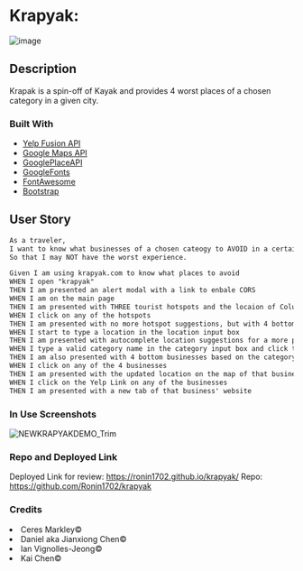# Krapyak:
![image](https://github.com/Ronin1702/krapyak/assets/129554518/33ffff70-e6c8-4ec5-aa06-171d7929441a)
## Description
Krapak is a spin-off of Kayak and provides 4 worst places of a chosen category in a given city.

### Built With
- [Yelp Fusion API](https://fusion.yelp.com/)
- [Google Maps API](https://developers.google.com/maps)
- [GooglePlaceAPI](https://developers.google.com/maps/documentation/places/web-service/autocomplete) 
- [GoogleFonts](https://fonts.google.com/)
- [FontAwesome](https://fontawesome.com/docs) 
- [Bootstrap](https://getbootstrap.com/docs/5.1/getting-started/introduction/) 

## User Story

```md
As a traveler,
I want to know what businesses of a chosen cateogy to AVOID in a certain area,
So that I may NOT have the worst experience.
```

```md
Given I am using krapyak.com to know what places to avoid
WHEN I open "krapyak"
THEN I am presented an alert modal with a link to enbale CORS
WHEN I am on the main page
THEN I am presented with THREE tourist hotspots and the locaion of Columbus on the map
WHEN I click on any of the hotspots
THEN I am presented with no more hotspot suggestions, but with 4 bottom businesses of a random category of that hotspot
WHEN I start to type a location in the location input box
THEN I am presented with autocomplete location suggestions for a more precise search
WHEN I type a valid category name in the category input box and click the search button
THEN I am also presented with 4 bottom businesses based on the category and location input
WHEN I click on any of the 4 businesses
THEN I am presented with the updated location on the map of that business
WHEN I click on the Yelp Link on any of the businesses
THEN I am presented with a new tab of that business' website
```

### In Use Screenshots
![NEWKRAPYAKDEMO_Trim](https://github.com/Ronin1702/krapyak/assets/131202032/b511f917-8cb1-47e4-9fe0-6fb7f797954a)

### Repo and Deployed Link
Deployed Link for review: https://ronin1702.github.io/krapyak/
Repo: https://github.com/Ronin1702/krapyak

### Credits
<li>Ceres Markley© </li>
<li>Daniel aka Jianxiong Chen© </li>
<li>Ian Vignolles-Jeong© </li>
<li>Kai Chen© </li>
